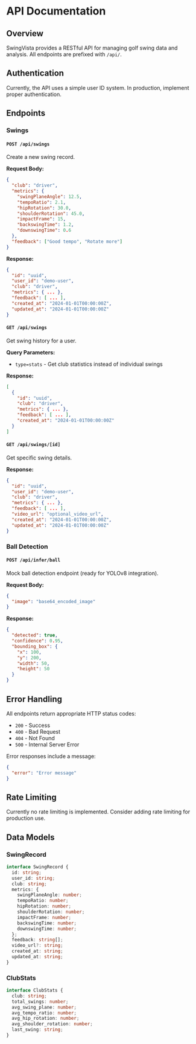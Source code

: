 # API Documentation

## Overview

SwingVista provides a RESTful API for managing golf swing data and analysis. All endpoints are prefixed with `/api/`.

## Authentication

Currently, the API uses a simple user ID system. In production, implement proper authentication.

## Endpoints

### Swings

#### `POST /api/swings`

Create a new swing record.

**Request Body:**
```json
{
  "club": "driver",
  "metrics": {
    "swingPlaneAngle": 12.5,
    "tempoRatio": 2.1,
    "hipRotation": 30.0,
    "shoulderRotation": 45.0,
    "impactFrame": 15,
    "backswingTime": 1.2,
    "downswingTime": 0.6
  },
  "feedback": ["Good tempo", "Rotate more"]
}
```

**Response:**
```json
{
  "id": "uuid",
  "user_id": "demo-user",
  "club": "driver",
  "metrics": { ... },
  "feedback": [ ... ],
  "created_at": "2024-01-01T00:00:00Z",
  "updated_at": "2024-01-01T00:00:00Z"
}
```

#### `GET /api/swings`

Get swing history for a user.

**Query Parameters:**
- `type=stats` - Get club statistics instead of individual swings

**Response:**
```json
[
  {
    "id": "uuid",
    "club": "driver",
    "metrics": { ... },
    "feedback": [ ... ],
    "created_at": "2024-01-01T00:00:00Z"
  }
]
```

#### `GET /api/swings/[id]`

Get specific swing details.

**Response:**
```json
{
  "id": "uuid",
  "user_id": "demo-user",
  "club": "driver",
  "metrics": { ... },
  "feedback": [ ... ],
  "video_url": "optional_video_url",
  "created_at": "2024-01-01T00:00:00Z",
  "updated_at": "2024-01-01T00:00:00Z"
}
```

### Ball Detection

#### `POST /api/infer/ball`

Mock ball detection endpoint (ready for YOLOv8 integration).

**Request Body:**
```json
{
  "image": "base64_encoded_image"
}
```

**Response:**
```json
{
  "detected": true,
  "confidence": 0.95,
  "bounding_box": {
    "x": 100,
    "y": 200,
    "width": 50,
    "height": 50
  }
}
```

## Error Handling

All endpoints return appropriate HTTP status codes:

- `200` - Success
- `400` - Bad Request
- `404` - Not Found
- `500` - Internal Server Error

Error responses include a message:

```json
{
  "error": "Error message"
}
```

## Rate Limiting

Currently no rate limiting is implemented. Consider adding rate limiting for production use.

## Data Models

### SwingRecord

```typescript
interface SwingRecord {
  id: string;
  user_id: string;
  club: string;
  metrics: {
    swingPlaneAngle: number;
    tempoRatio: number;
    hipRotation: number;
    shoulderRotation: number;
    impactFrame: number;
    backswingTime: number;
    downswingTime: number;
  };
  feedback: string[];
  video_url?: string;
  created_at: string;
  updated_at: string;
}
```

### ClubStats

```typescript
interface ClubStats {
  club: string;
  total_swings: number;
  avg_swing_plane: number;
  avg_tempo_ratio: number;
  avg_hip_rotation: number;
  avg_shoulder_rotation: number;
  last_swing: string;
}
```
